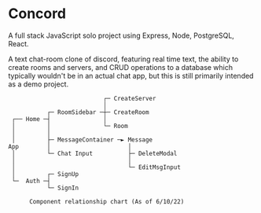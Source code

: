 # Concord

A full stack JavaScript solo project using Express, Node, PostgreSQL, React.

A text chat-room clone of discord, featuring real time text, the ability to create rooms and servers, and CRUD operations to a database which typically wouldn't be in an actual chat app, but this is still primarily intended as a demo project.


                               ┌─ CreateServer
                               │
               ┌─ RoomSidebar ─┼─ CreateRoom
     ┌── Home ─┤               │
     │         │               └─ Room
     │         │
     │         ├─ MessageContainer ─► Message
    App        │                      │
     │         └─ Chat Input          ├─ DeleteModal
     │                                │
     │                                └─ EditMsgInput
     │         ┌─ SignUp
     └─  Auth ─┤
               └─ SignIn
 
          Component relationship chart (As of 6/10/22)

